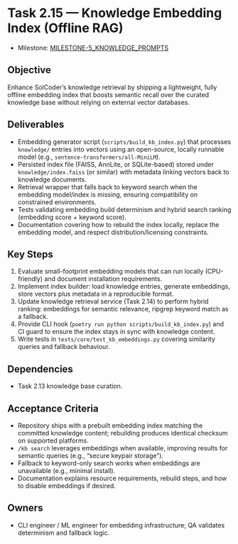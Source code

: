 # Task 2.15 — Knowledge Embedding Index (Offline RAG)

- Milestone: [MILESTONE-5_KNOWLEDGE_PROMPTS](../milestones/MILESTONE-5_KNOWLEDGE_PROMPTS.md)

## Objective
Enhance SolCoder’s knowledge retrieval by shipping a lightweight, fully offline embedding index that boosts semantic recall over the curated knowledge base without relying on external vector databases.

## Deliverables
- Embedding generator script (`scripts/build_kb_index.py`) that processes `knowledge/` entries into vectors using an open-source, locally runnable model (e.g., `sentence-transformers/all-MiniLM`).
- Persisted index file (FAISS, AnnLite, or SQLite-based) stored under `knowledge/index.faiss` (or similar) with metadata linking vectors back to knowledge documents.
- Retrieval wrapper that falls back to keyword search when the embedding model/index is missing, ensuring compatibility on constrained environments.
- Tests validating embedding build determinism and hybrid search ranking (embedding score + keyword score).
- Documentation covering how to rebuild the index locally, replace the embedding model, and respect distribution/licensing constraints.

## Key Steps
1. Evaluate small-footprint embedding models that can run locally (CPU-friendly) and document installation requirements.
2. Implement index builder: load knowledge entries, generate embeddings, store vectors plus metadata in a reproducible format.
3. Update knowledge retrieval service (Task 2.14) to perform hybrid ranking: embeddings for semantic relevance, ripgrep keyword match as a fallback.
4. Provide CLI hook (`poetry run python scripts/build_kb_index.py`) and CI guard to ensure the index stays in sync with knowledge content.
5. Write tests in `tests/core/test_kb_embeddings.py` covering similarity queries and fallback behaviour.

## Dependencies
- Task 2.13 knowledge base curation.

## Acceptance Criteria
- Repository ships with a prebuilt embedding index matching the committed knowledge content; rebuilding produces identical checksum on supported platforms.
- `/kb search` leverages embeddings when available, improving results for semantic queries (e.g., “secure keypair storage”).
- Fallback to keyword-only search works when embeddings are unavailable (e.g., minimal install).
- Documentation explains resource requirements, rebuild steps, and how to disable embeddings if desired.

## Owners
- CLI engineer / ML engineer for embedding infrastructure; QA validates determinism and fallback logic.
